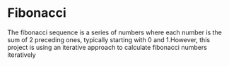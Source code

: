 # Fibonacci
The fibonacci sequence is a series of numbers where each number is the sum of 2 preceding ones, typically starting with 0 and 1.However, this project is using an iterative approach to calculate fibonacci numbers iteratively
